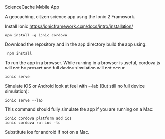 ScienceCache Mobile App

A geocaching, citizen science app using the Ionic 2 Framework.

Install Ionic https://ionicframework.com/docs/intro/installation/
```
npm install -g ionic cordova
```

Download the repository and in the app directory build the app using:
```
 npm install
```

To run the app in a browser. While running in a browser is useful, cordova.js will not be present and full device simulation will not occur:
```
ionic serve
```

Simulate iOS or Android look at feel with --lab (But still no full device simulation):
```
ionic serve --lab
```

This command should fully simulate the app if you are running on a Mac:
```
ionic cordova platform add ios
ionic cordova run ios -lc
```
Substitute ios for android if not on a Mac.
